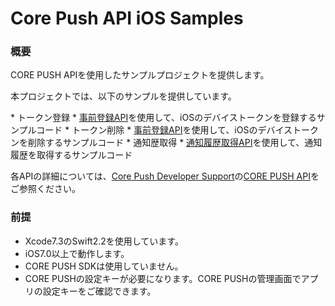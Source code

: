 # Core Push API iOS Samples

###  概要
<p>CORE PUSH APIを使用したサンプルプロジェクトを提供します。</p>
<p>本プロジェクトでは、以下のサンプルを提供しています。</p>
* トークン登録
  * <a href="http://developer.core-asp.com/api_token.php">事前登録API</a>を使用して、iOSのデバイストークンを登録するサンプルコード
* トークン削除
  * <a href="http://developer.core-asp.com/api_token.php">事前登録API</a>を使用して、iOSのデバイストークンを削除するサンプルコード
* 通知歴取得
  * <a href="http://developer.core-asp.com/api_history.php">通知履歴取得API</a>を使用して、通知履歴を取得するサンプルコード

<p>各APIの詳細については、<a href="http://developer.core-asp.com/index.php">Core Push Developer Support</a>の<a href="http://developer.core-asp.com/api_token.php">CORE PUSH API</a>をご参照ください。</p>

### 前提
* Xcode7.3のSwift2.2を使用しています。
* iOS7.0以上で動作します。
* CORE PUSH SDKは使用していません。
* CORE PUSHの設定キーが必要になります。CORE PUSHの管理画面でアプリの設定キーをご確認できます。
